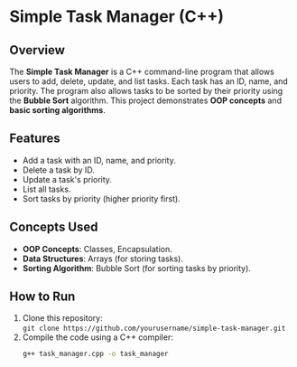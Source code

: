 # Simple Task Manager (C++)

## Overview
The **Simple Task Manager** is a C++ command-line program that allows users to add, delete, update, and list tasks. Each task has an ID, name, and priority. The program also allows tasks to be sorted by their priority using the **Bubble Sort** algorithm. This project demonstrates **OOP concepts** and **basic sorting algorithms**.

## Features
- Add a task with an ID, name, and priority.
- Delete a task by ID.
- Update a task's priority.
- List all tasks.
- Sort tasks by priority (higher priority first).

## Concepts Used
- **OOP Concepts**: Classes, Encapsulation.
- **Data Structures**: Arrays (for storing tasks).
- **Sorting Algorithm**: Bubble Sort (for sorting tasks by priority).

## How to Run
1. Clone this repository:  
   `git clone https://github.com/yourusername/simple-task-manager.git`
2. Compile the code using a C++ compiler:
   ```bash
   g++ task_manager.cpp -o task_manager
